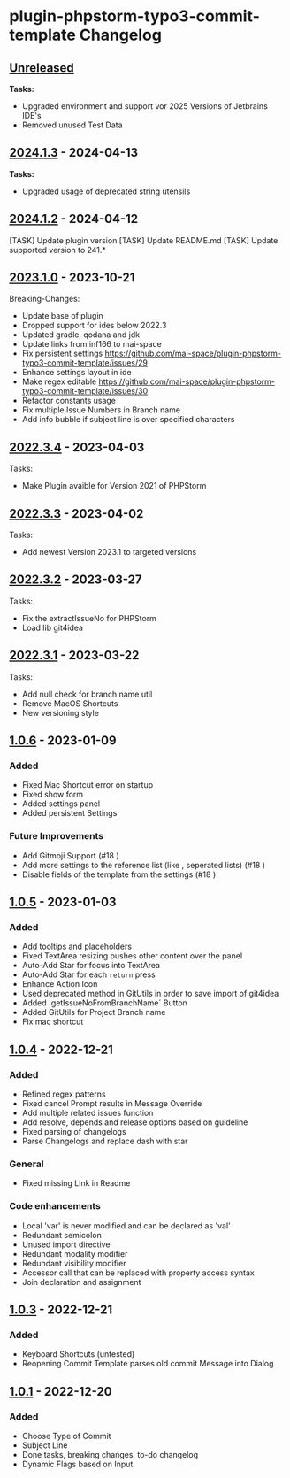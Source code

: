 <!-- Keep a Changelog guide -> https://keepachangelog.com -->

# plugin-phpstorm-typo3-commit-template Changelog

## [Unreleased]

**Tasks:**

- Upgraded environment and support vor 2025 Versions of Jetbrains IDE's
- Removed unused Test Data

## [2024.1.3] - 2024-04-13

**Tasks:**

- Upgraded usage of deprecated string utensils

## [2024.1.2] - 2024-04-12

[TASK] Update plugin version
[TASK] Update README.md
[TASK] Update supported version to 241.*

## [2023.1.0] - 2023-10-21

Breaking-Changes:

- Update base of plugin
- Dropped support for ides below 2022.3
- Updated gradle, qodana and jdk
- Update links from inf166 to mai-space
- Fix persistent settings https://github.com/mai-space/plugin-phpstorm-typo3-commit-template/issues/29
- Enhance settings layout in ide
- Make regex editable https://github.com/mai-space/plugin-phpstorm-typo3-commit-template/issues/30
- Refactor constants usage
- Fix multiple Issue Numbers in Branch name
- Add info bubble if subject line is over specified characters

## [2022.3.4] - 2023-04-03

Tasks:

- Make Plugin avaible for Version 2021 of PHPStorm

## [2022.3.3] - 2023-04-02

Tasks:

- Add newest Version 2023.1 to targeted versions

## [2022.3.2] - 2023-03-27

Tasks:

- Fix the extractIssueNo for PHPStorm
- Load lib git4idea

## [2022.3.1] - 2023-03-22

Tasks:

- Add null check for branch name util
- Remove MacOS Shortcuts
- New versioning style

## [1.0.6] - 2023-01-09

### Added

- Fixed Mac Shortcut error on startup
- Fixed show form
- Added settings panel
- Added persistent Settings

### Future Improvements

- Add Gitmoji Support (#18 )
- Add more settings to the reference list (like , seperated lists)  (#18 )
- Disable fields of the template from the settings (#18 )

## [1.0.5] - 2023-01-03

### Added

- Add tooltips and placeholders
- Fixed TextArea resizing pushes other content over the panel
- Auto-Add Star for focus into TextArea
- Auto-Add Star for each `return` press
- Enhance Action Icon
- Used deprecated method in GitUtils in order to save import of git4idea
- Added ´getIssueNoFromBranchName´ Button
- Added GitUtils for Project Branch name
- Fix mac shortcut

## [1.0.4] - 2022-12-21

### Added

- Refined regex patterns
- Fixed cancel Prompt results in Message Override
- Add multiple related issues function
- Add resolve, depends and release options based on guideline
- Fixed parsing of changelogs
- Parse Changelogs and replace dash with star

### General

- Fixed missing Link in Readme

### Code enhancements

- Local 'var' is never modified and can be declared as 'val'
- Redundant semicolon
- Unused import directive
- Redundant modality modifier
- Redundant visibility modifier
- Accessor call that can be replaced with property access syntax
- Join declaration and assignment

## [1.0.3] - 2022-12-21

### Added

- Keyboard Shortcuts (untested)
- Reopening Commit Template parses old commit Message into Dialog

## [1.0.1] - 2022-12-20

### Added

- Choose Type of Commit
- Subject Line
- Done tasks, breaking changes, to-do changelog
- Dynamic Flags based on Input

[Unreleased]: https://github.com/mai-space/plugin-phpstorm-typo3-commit-template/compare/v2024.1.3...HEAD
[2024.1.3]: https://github.com/mai-space/plugin-phpstorm-typo3-commit-template/compare/v2024.1.2...v2024.1.3
[2024.1.2]: https://github.com/mai-space/plugin-phpstorm-typo3-commit-template/compare/v2023.1.0...v2024.1.2
[2023.1.0]: https://github.com/mai-space/plugin-phpstorm-typo3-commit-template/compare/v2022.3.4...v2023.1.0
[2022.3.4]: https://github.com/mai-space/plugin-phpstorm-typo3-commit-template/compare/v2022.3.3...v2022.3.4
[2022.3.3]: https://github.com/mai-space/plugin-phpstorm-typo3-commit-template/compare/v2022.3.2...v2022.3.3
[2022.3.2]: https://github.com/mai-space/plugin-phpstorm-typo3-commit-template/compare/v2022.3.1...v2022.3.2
[2022.3.1]: https://github.com/mai-space/plugin-phpstorm-typo3-commit-template/compare/v1.0.6...v2022.3.1
[1.0.6]: https://github.com/mai-space/plugin-phpstorm-typo3-commit-template/compare/v1.0.5...v1.0.6
[1.0.5]: https://github.com/mai-space/plugin-phpstorm-typo3-commit-template/compare/v1.0.4...v1.0.5
[1.0.4]: https://github.com/mai-space/plugin-phpstorm-typo3-commit-template/compare/v1.0.3...v1.0.4
[1.0.3]: https://github.com/mai-space/plugin-phpstorm-typo3-commit-template/commits/v1.0.3
[1.0.1]: https://github.com/mai-space/plugin-phpstorm-typo3-commit-template/commit/2fe81ec28aeb953fdea4652ea969df56581a4cdc
